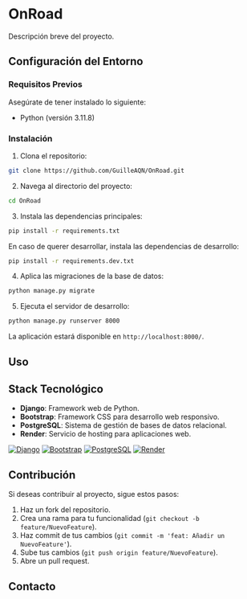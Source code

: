 # OnRoad

Descripción breve del proyecto.

## Configuración del Entorno

### Requisitos Previos

Asegúrate de tener instalado lo siguiente:

- Python (versión 3.11.8)

### Instalación

1. Clona el repositorio:

```sh
git clone https://github.com/GuilleAQN/OnRoad.git
```

2. Navega al directorio del proyecto:

```sh
cd OnRoad
```

3. Instala las dependencias principales:

```sh
pip install -r requirements.txt
```

En caso de querer desarrollar, instala las dependencias de desarrollo:

```sh
pip install -r requirements.dev.txt
```

4. Aplica las migraciones de la base de datos:

```sh
python manage.py migrate
```

5. Ejecuta el servidor de desarrollo:

```sh
python manage.py runserver 8000
```

La aplicación estará disponible en `http://localhost:8000/`.

## Uso

## Stack Tecnológico

- **Django**: Framework web de Python.
- **Bootstrap**: Framework CSS para desarrollo web responsivo.
- **PostgreSQL**: Sistema de gestión de bases de datos relacional.
- **Render**: Servicio de hosting para aplicaciones web.

[![Django](https://img.shields.io/badge/Django-5.0.2-brightgreen)](https://www.djangoproject.com/)
[![Bootstrap](https://img.shields.io/badge/Bootstrap-5.1.3-blueviolet)](https://getbootstrap.com/)
[![PostgreSQL](https://img.shields.io/badge/PostgreSQL-16-blue)](https://www.postgresql.org/)
[![Render](https://img.shields.io/badge/Render-Hosting-yellowgreen)](https://render.com/)

## Contribución

Si deseas contribuir al proyecto, sigue estos pasos:

1. Haz un fork del repositorio.
2. Crea una rama para tu funcionalidad (`git checkout -b feature/NuevoFeature`).
3. Haz commit de tus cambios (`git commit -m 'feat: Añadir un NuevoFeature'`).
4. Sube tus cambios (`git push origin feature/NuevoFeature`).
5. Abre un pull request.

## Contacto
